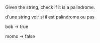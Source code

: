 Given the string, check if it is a palindrome.

d'une string voir si il est palindrome ou pas

bob -> true

momo -> false
